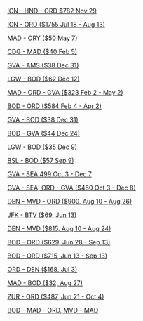[ICN - HND - ORD $782 Nov 29](https://www.google.com/travel/flights/booking?tfs=CBwQAhpjEgoyMDIzLTExLTI5Ih4KA0dNUBIKMjAyMy0xMS0yORoDSE5EKgJKTDICOTAiHgoDSE5EEgoyMDIzLTExLTI5GgNPUkQqAkpMMgIxMGoMCAISCC9tLzBoc3FmcgcIARIDT1JEQAFIAXABggELCP___________wGYAQI&tfu=CnBDalJJYVVsalkwTjZiMmN0YkVGQlUzUnlWa0ZDUnkwdExTMHRMUzB0ZEdkaVpIQXhOa0ZCUVVGQlIxVmZaak5KUTFwa1F6UkJFZ2xLVERrd2ZFcE1NVEFhQ3dqMjRnUVFBaG9EVlZORU9CeHc5dUlFEgIIASIDEgEwKgA&gl=US)

[ICN - ORD ($1755 Jul 18 - Aug 13)](https://www.google.com/travel/flights/booking?tfs=CBwQAhpFEgoyMDI0LTA3LTE4Ih4KA0lDThIKMjAyNC0wNy0xOBoDT1JEKgJLRTICMzcoAGoMCAMSCC9tLzBoc3FmcgcIARIDT1JEGkUSCjIwMjQtMDgtMTMiHgoDT1JEEgoyMDI0LTA4LTEzGgNJQ04qAktFMgIzOCgAagcIARIDT1JEcgwIAxIIL20vMGhzcWZAAUgBcAGCAQsI____________AZgBAQ&tfu=CmxDalJJWTFWS05scFViVGhVVEZGQlFrRTNRWGRDUnkwdExTMHRMUzB0YjNsamFXMHhOVUZCUVVGQlIxVjJUVm8wUkhneE5UaEJFZ1JMUlRNNEdnc0l4ZG9LRUFJYUExVlRSRGdjY01YYUNnPT0SAggBIgAqAA)

[MAD - ORY ($50 May 7)](https://www.google.com/travel/flights/booking?tfs=CBwQAhpKEgoyMDI0LTA1LTA3IiAKA01BRBIKMjAyNC0wNS0wNxoDQ0RHKgJJQjIEMzQyMmoMCAMSCC9tLzA1Nl95cgwIAxIIL20vMDVxdGpAAUgBcAGCAQsI____________AZgBAg&tfu=CmxDalJJVjBGeVZWbGtabXhxWTBWQlExTnJURkZDUnkwdExTMHRMUzB0TFMxdmRYSnFORUZCUVVGQlIxVnVOaTF6VEcxTWMyVkJFZ1pKUWpNME1qSWFDZ2lUS0JBQ0dnTlZVMFE0SEhDVEtBPT0SAggBIgAqAggD)

[CDG - MAD ($40 Feb 5)](https://www.google.com/travel/flights/booking?tfs=CBwQAhpKEgoyMDI0LTAyLTA1IiAKA0NERxIKMjAyNC0wMi0wNRoDTUFEKgJVMjIENDU4MWoMCAMSCC9tLzA1cXRqcgwIAxIIL20vMDU2X3lAAUgBcAGCAQsI____________AZgBAg&tfu=CmxDalJJTm5JMFp6aHJSVnBTUkRCQlEzbHNPVUZDUnkwdExTMHRMUzB0TFc5NWJtTXlNRUZCUVVGQlIxVnVObkZSUlVVM2JHTkJFZ1pWTWpRMU9ERWFDZ2oxSGhBQ0dnTlZVMFE0SEhEMUhnPT0SAggBIgAqAggD)


[GVA - AMS ($38 Dec 31)](https://www.google.com/travel/flights/booking?tfs=CBwQAhpFEgoyMDIzLTEyLTMxIiAKA0dWQRIKMjAyMy0xMi0zMRoDQU1TKgJVMjIEMTUxN2oMCAMSCC9tLzAzOTAycgcIARIDQU1TQAFIAXABggELCP___________wGYAQI&tfu=CmxDalJJT1ZvelJVTkpabEpsUzFWQlRrWldVR2RDUnkwdExTMHRMUzB0ZDJWaWIzRXlNa0ZCUVVGQlIxVllNMEp2UjFSRWRIbEJFZ1pWTWpFMU1UY2FDZ2pqR3hBQ0dnTkZWVkk0SEhDMEhRPT0SAggBIgA)

[LGW - BOD ($62 Dec 12)](https://www.google.com/travel/flights/booking?tfs=CBwQAhpKEgoyMDIzLTEyLTEyIiAKA0xHVxIKMjAyMy0xMi0xMhoDQk9EKgJCQTIEMjU3MGoMCAMSCC9tLzA0anBscgwIAxIIL20vMDFiODVAAUgBcAGCAQsI____________AZgBAg&tfu=CmxDalJJYTJWcE1sUlRPSGg0VkZWQlRXeDNObWRDUnkwdExTMHRMUzB0TFhkbGMyb3pPVUZCUVVGQlIxVllNakl3UkZaalMwRkJFZ1pDUVRJMU56QWFDZ2lnTFJBQ0dnTkZWVkk0SEhEMEx3PT0SAggBIgA)

[MAD - ORD - GVA ($323 Feb 2 - May 2)](https://www.google.com/travel/flights/booking?tfs=CBwQAhpKEgoyMDI0LTAyLTAyIiAKA01BRBIKMjAyNC0wMi0wMhoDT1JEKgJJQjIENjI3NWoMCAMSCC9tLzA1Nl95cgwIAxIIL20vMDFfZDQabBIKMjAyNC0wNS0wMiIgCgNPUkQSCjIwMjQtMDUtMDIaA01BRCoCSUIyBDYyNzQiIAoDTUFEEgoyMDI0LTA1LTAzGgNHVkEqAklCMgQzNDgwagwIAxIIL20vMDFfZDRyDAgDEggvbS8wMzkwMkABSAFwAYIBCwj___________8BmAED&tfu=CnhDalJJYkV4U1pEUjRTbWgzU2tWQlJIQnZVMEZDUnkwdExTMHRMUzB0TFMxM1pXOTNNMEZCUVVGQlIxVkRPRmxWVEdKSVRYVkJFZzFKUWpZeU56UjhTVUl6TkRnd0dnc0lzZXdCRUFJYUEwVlZVamdjY043OUFRPT0SAggBIgMKATA)

[BOD - ORD ($584 Feb 4 - Apr 2)](https://www.google.com/travel/flights/booking?tfs=CBwQAhpnEgoyMDI0LTAyLTA0IiAKA0JPRBIKMjAyNC0wMi0wNBoDTUFEKgJJQjIEODY5NyIgCgNNQUQSCjIwMjQtMDItMDQaA09SRCoCSUIyBDYyNzVqBwgBEgNCT0RyDAgDEggvbS8wMV9kNBpnEgoyMDI0LTA0LTAyIiAKA09SRBIKMjAyNC0wNC0wMhoDTUFEKgJJQjIENjI3NCIgCgNNQUQSCjIwMjQtMDQtMDMaA0JPRCoCSUIyBDg2OThqDAgDEggvbS8wMV9kNHIHCAESA0JPREABSAFwAYIBCwj___________8BmAEB&tfu=CnhDalJJUlhaRFlYZHdaMDgwYVhOQlVFTmZkV2RDUnkwdExTMHRMUzB0TFc5MVltTjBPVUZCUVVGQlIxUjZaVVJWUVhGbFFrbEJFZzFKUWpZeU56UjhTVUk0TmprNEdnc0krdFlERUFJYUExVlRSRGdjY1ByV0F3PT0SAggBIgYKATAKATE)

[GVA - BOD ($38 Dec 31)](https://www.google.com/travel/flights/booking?tfs=CBwQAhpKEgoyMDIzLTEyLTMxIiAKA0dWQRIKMjAyMy0xMi0zMRoDQk9EKgJVMjIEMTMyM2oMCAMSCC9tLzAzOTAycgwIAxIIL20vMDFiODVAAUgBcAGCAQsI____________AZgBAg&tfu=CmxDalJJUlhvNVdFMVdWbXhqV2sxQlIxVnVNV2RDUnkwdExTMHRMUzB0TFc5MWNYTXhNRUZCUVVGQlIxUlhWMWRWVFdkUVVsZEJFZ1pWTWpFek1qTWFDZ2l4SFJBQ0dnTlZVMFE0SEhDeEhRPT0SAggBIgMKATA)


[BOD - GVA ($44 Dec 24)](https://www.google.com/travel/flights/booking?tfs=CBwQAhpKEgoyMDIzLTEyLTI0IiAKA0JPRBIKMjAyMy0xMi0yNBoDR1ZBKgJVMjIEMTMyMGoMCAMSCC9tLzAxYjg1cgwIAxIIL20vMDM5MDJAAUgBcAGCAQsI____________AZgBAg&tfu=CmxDalJJV0RGSU5ETlZabXhXWDBsQlJuaFRXbEZDUnkwdExTMHRMUzB0TFc5MVpYSXlNRUZCUVVGQlIxUlhWMDQwUm14YVYybEJFZ1pWTWpFek1qQWFDZ2ltSWhBQ0dnTlZVMFE0SEhDbUlnPT0SAggBIgMKATA)

[LGW - BOD ($35 Dec 9)](https://www.google.com/travel/flights/booking?tfs=CBwQAhpKEgoyMDIzLTEyLTA5IiAKA0xHVxIKMjAyMy0xMi0wORoDQk9EKgJVMjIEODM4MWoMCAMSCC9tLzA0anBscgwIAxIIL20vMDFiODVAAUgBcAGCAQsI____________AZgBAg&tfu=CmxDalJJTjFaRlFucEdjbXR0TmxWQlIweHliMEZDUnkwdExTMHRMUzB0TFc5MWRtMHhNa0ZCUVVGQlIxUlhWMmM0VFdwbk4xVkJFZ1pWTWpnek9ERWFDZ2psR3hBQ0dnTlZVMFE0SEhEbEd3PT0SAggBIgA)

[BSL - BOD ($57 Sep 9)](https://www.google.com/travel/flights/search?tfs=CBwQAhooEgoyMDIzLTA5LTA4agwIAxIIL20vMDFrNGZyDAgDEggvbS8wMWI4NUABSAFwAYIBCwj___________8BmAEC)

[GVA - SEA 499 Oct 3 - Dec 7](https://www.google.com/travel/flights/booking?tfs=CBwQAhp0EgoyMDIzLTEwLTAzIh8KA0dWQRIKMjAyMy0xMC0wMxoDTEhSKgJCQTIDNzI3Ih8KA0xIUhIKMjAyMy0xMC0wMxoDU0VBKgJBQTIDMTU1MghPTkVXT1JMRGoMCAMSCC9tLzAzOTAycgwIAxIIL20vMGQ5anIacxIKMjAyMy0xMi0wNyIeCgNTRUESCjIwMjMtMTItMDcaA0xIUioCQkEyAjUyIh8KA0xIUhIKMjAyMy0xMi0wOBoDR1ZBKgJCQTIDNzI2MghPTkVXT1JMRGoMCAMSCC9tLzBkOWpycgwIAxIIL20vMDM5MDJAAUgBcAGCAQsI____________AZgBAQ&tfu=CnRDalJJT1dOSE5EaDBUekpEZERoQlJGQk9RVkZDUnkwdExTMHRMUzB0ZVhOaVltZzBNRUZCUVVGQlIxTlBXVzg0VERKU1QwRkJFZ3BDUVRVeWZFSkJOekkyR2dzSWtJVURFQUlhQTFWVFJEZ2NjSkNGQXc9PRICCAEiAA)



[GVA - SEA, ORD - GVA ($460 Oct 3 - Dec 8)](https://www.google.com/travel/flights/booking?tfs=CBwQAhprEgoyMDIzLTEwLTAzIh8KA0dWQRIKMjAyMy0xMC0wMxoDTEhSKgJCQTIDNzIzIh4KA0xIUhIKMjAyMy0xMC0wMxoDU0VBKgJCQTICNTMoAWoMCAMSCC9tLzAzOTAycgwIAxIIL20vMGQ5anIaZRIKMjAyMy0xMi0wOCIfCgNPUkQSCjIwMjMtMTItMDgaA0xIUioCQkEyAzI5NCIfCgNMSFISCjIwMjMtMTItMDkaA0dWQSoCQkEyAzcyNmoHCAESA09SRHIMCAMSCC9tLzAzOTAyQAFIAXABggELCP___________wGYAQM&tfu=CnRDalJJUmkwd09EaGxMVEZUVkRoQlQzTnZaSGRDUnkwdExTMHRMUzB0TFMxMmRIWnNNVUZCUVVGQlIxTkhUSGxyVEhadVQwRkJFZ3RDUVRJNU5IeENRVGN5TmhvTENJam5BaEFDR2dOVlUwUTRISENJNXdJPRICCAEiAA)


[DEN - MVD - ORD ($900, Aug 10 - Aug 26)](https://www.google.com/travel/flights/booking?tfs=CBwQAhpgEgoyMDIzLTA4LTEwIh8KA0RFThIKMjAyMy0wOC0xMBoDUFRZKgJDTTIDNDc3Ih8KA1BUWRIKMjAyMy0wOC0xMRoDTVZEKgJDTTIDMTI1agcIARIDREVOcgcIARIDTVZEGj8SCjIwMjMtMDgtMjYiHwoDTVZEEgoyMDIzLTA4LTI2GgNQVFkqAkNNMgMzNjlqBwgBEgNNVkRyBwgBEgNQVFkaPxIKMjAyMy0wOC0yNiIfCgNQVFkSCjIwMjMtMDgtMjYaA09SRCoCQ00yAzIzNWoHCAESA1BUWXIHCAESA09SREABSAFwAYIBCwj___________8BmAED&tfu=CmxDalJJTXpWRVNtVmFWR2c1TUc5QlFsWkROV2RDUnkwdExTMHRMUzB0TFhaMGVXRXlNRUZCUVVGQlIxTkRaMXByVFhCUGVVRkJFZ1ZEVFRJek5Sb0xDUDY4QlJBQ0dnTlZVMFE0SEhEK3ZBVT0SAggBIiUKBVZZNHFzCgVWWTRxcwoGWldEdXliCgVWWTRxcwoGWldEdXli)

[JFK - BTV ($69, Jun 13)](https://www.google.com/travel/flights/search?tfs=CBwQAhopag0IAxIJL20vMDJfMjg2EgoyMDIzLTA2LTEzcgwIAxIIL20vMGhweXZwAYIBCwj___________8BQAFIAZgBAg&tfu=EgIIASI4CgZ6SjlQTWMKBnl6clp4ZgoGeXpyWnhmCgZ5enJaeGYKBnl6clp4ZgoGeXpyWnhmCgZ5enJaeGY)

[DEN - MVD ($815, Aug 10 - Aug 24)](https://www.google.com/travel/flights/search?tfs=CBwQAhojagcIARIDREVOEgoyMDIzLTA4LTEwcgwIAxIIL20vMDlqcDMaI2oMCAMSCC9tLzA5anAzEgoyMDIzLTA4LTI0cgcIARIDREVOcAGCAQsI____________AUABSAGYAQE&tfu=EgIIASIQCgZ5enJaeGYKBkRIa01JZA)

[BOD - ORD ($629, Jun 28 - Sep 13)](https://www.google.com/travel/flights/search?tfs=CBwQAhoeagcIARIDQk9EEgoyMDIzLTA2LTI4cgcIARIDTUFEGh5qBwgBEgNNQUQSCjIwMjMtMDYtMjlyBwgBEgNPUkQaHmoHCAESA09SRBIKMjAyMy0wOS0xM3IHCAESA0JPRHABggELCP___________wFAAUgBmAED&tfu=EgIIASIYCgZtVGVpaGUKBnNLRlh4ZgoGbjZqaDdj)

[BOD - ORD ($715, Jun 13 - Sep 13)](https://www.google.com/travel/flights/search?tfs=CBwQAhoeagcIARIDQk9EEgoyMDIzLTA2LTEzcgcIARIDTUFEGh5qBwgBEgNNQUQSCjIwMjMtMDYtMTRyBwgBEgNPUkQaHmoHCAESA09SRBIKMjAyMy0wOS0xM3IHCAESA0JPRHABggELCP___________wFAAUgBmAED&tfu=EgIIASIYCgZtVGVpaGUKBnNLRlh4ZgoGbjZqaDdj)

[ORD - DEN ($168, Jul 3)](https://www.google.com/travel/flights/search?tfs=CBwQAhokagcIARIDT1JEEgoyMDIzLTA3LTAzcgcIARIDREVOKAA6AkY5cAGCAQsI____________AUABSAGYAQI&tfu=EgIIASIA)

[MAD - BOD ($32, Aug 27)](https://www.google.com/travel/flights/search?tfs=CBwQAhojagwIAxIIL20vMDU2X3kSCjIwMjMtMDgtMjdyBwgBEgNCT0RwAYIBCwj___________8BQAFIAZgBAg&tfu=EgIIASIYCgZEanRzUWIKBkRqdHNRYgoGRGp0c1Fi)

[ZUR - ORD ($487, Jun 21 - Oct 4)](https://www.google.com/travel/flights/search?tfs=CBwQAhogagcIARIDWlJIEgoyMDIzLTA2LTIxcgcIARIDT1JEKAAaIGoHCAESA09SRBIKMjAyMy0xMC0wNHIHCAESA1pSSCgAcAGCAQsI____________AUABSAGYAQE&tfu=EgIIASInCgV2eGdYZwoGYUNOclRiCgZpNVNrR2YSBmFkOE1XZRIGYWQ4TVdl)

[BOD - MAD - ORD, MVD - MAD](https://www.google.com/travel/flights/search?tfs=CBwQAhoeagcIARIDQk9EEgoyMDIzLTA2LTI4cgcIARIDTUFEGh5qBwgBEgNNQUQSCjIwMjMtMDYtMjlyBwgBEgNPUkQaKGoMCAMSCC9tLzA5anAzEgoyMDIzLTA4LTI2cgwIAxIIL20vMDU2X3lwAYIBCwj___________8BQAFIAZgBAw&tfu=EgIIASJHCgZIUktramUKBlNQNElPZQoGSEd4OHhlCgVKZWlsWAoGSEd4OHhlCgZIR3g4eGUKBkhHeDh4ZQoGSEd4OHhlCgZIR3g4eGU)
